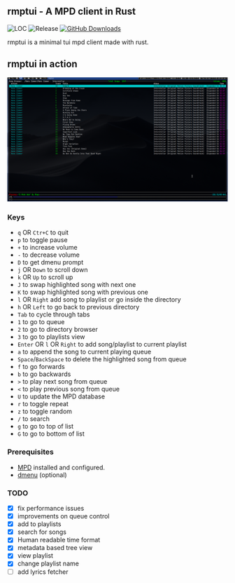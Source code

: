 ## rmptui - A MPD client in Rust
![LOC](https://tokei.rs/b1/github/krolyxon/rmptui?category=code)
![Release](https://img.shields.io/github/v/release/krolyxon/rmptui?color=%23c694ff)
[![GitHub Downloads](https://img.shields.io/github/downloads/krolyxon/rmptui/total.svg?label=GitHub%20downloads)](https://github.com/krolyxon/rmptui/releases)

rmptui is a minimal tui mpd client made with rust.

## rmptui in action
![](https://raw.githubusercontent.com/krolyxon/rmptui/master/assets/ss.png)

### Keys
- `q` OR `Ctr+C` to quit
- `p` to toggle pause
- `+` to increase volume
- `-` to decrease volume
- `D` to get dmenu prompt
- `j` OR `Down` to scroll down
- `k` OR `Up` to scroll up
- `J` to swap highlighted song with next one
- `K` to swap highlighted song with previous one
- `l` OR `Right` add song to playlist or go inside the directory
- `h` OR `Left` to go back to previous directory
- `Tab` to cycle through tabs
- `1` to go to queue
- `2` to go to directory browser
- `3` to go to playlists view
- `Enter` OR `l` OR `Right` to add song/playlist to current playlist
- `a` to append the song to current playing queue
- `Space`/`BackSpace` to delete the highlighted song from queue
- `f` to go forwards
- `b` to go backwards
- `>` to play next song from queue
- `<` to play previous song from queue
- `U` to update the MPD database
- `r` to toggle repeat
- `z` to toggle random
- `/` to search
- `g` to go to top of list
- `G` to go to bottom of list

### Prerequisites
- [MPD](https://wiki.archlinux.org/title/Music_Player_Daemon) installed and configured.
- [dmenu](https://tools.suckless.org/dmenu/) (optional)

### TODO
- [x] fix performance issues
- [x] improvements on queue control
- [x] add to playlists
- [x] search for songs
- [x] Human readable time format
- [x] metadata based tree view
- [x] view playlist
- [x] change playlist name
- [ ] add lyrics fetcher

